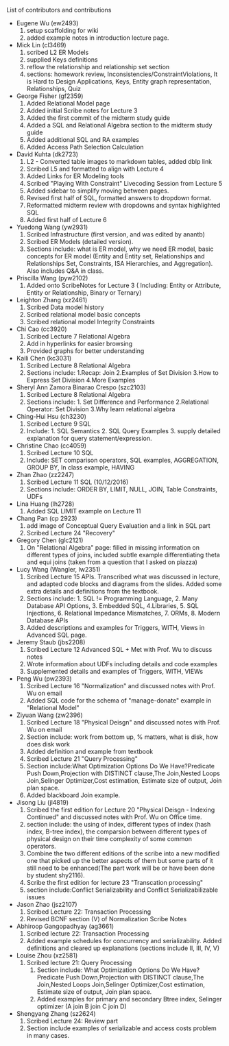 List of contributors and contributions


* Eugene Wu (ew2493)
  1. setup scaffolding for wiki
  1. added example notes in introduction lecture page.
* Mick Lin (cl3469)
  1. scribed L2 ER Models
  1. supplied Keys definitions
  1. reflow the relationship and relationship set section
  1. sections: homework review, Inconsistencies/ConstraintViolations, It is Hard to Design Applications, Keys, Entity graph representation, Relationships, Quiz
* George Fisher (gf2359)
  1. Added Relational Model page
  1. Added initial Scribe notes for Lecture 3
  1. Added the first commit of the midterm study guide
  1. Added a SQL and Relational Algebra section to the midterm study guide
  1. Added additional SQL and RA examples
  1. Added Access Path Selection Calculation
* David Kuhta (dk2723)
  1. L2 - Converted table images to markdown tables, added dblp link
  1. Scribed L5 and formatted to align with Lecture 4
  2. Added Links for ER Modeling tools
  3. Scribed "Playing With Constraint" Livecoding Session from Lecture 5
  5. Added sidebar to simplify moving between pages.
  8. Revised first half of SQL, formatted answers to dropdown format.
  13. Reformatted midterm review with dropdowns and syntax highlighted SQL  
  21. Added first half of Lecture 6
* Yuedong Wang (yw2931)
  1. Scribed Infrastructure (first version, and was edited by anantb)
  1. Scribed ER Models (detailed version).
  1. Sections include: what is ER model, why we need ER model, basic concepts for ER model (Entity and Entity set, Relationships and Relationships Set, Constraints, ISA Hierarchies, and Aggregation). Also includes Q&A in class.
* Priscilla Wang (pyw2102)
  1. Added onto ScribeNotes for Lecture 3 ( Including: Entity or Attribute, Entity or Relationship, Binary or Ternary)
* Leighton Zhang (xz2461)
  1. Scribed Data model history
  1. Scribed relational model basic concepts
  1. Scribed relational model Integrity Constraints
* Chi Cao (cc3920)
  1. Scribed Lecture 7 Relational Algebra
  1. Add in hyperlinks for easier browsing 
  1. Provided graphs for better understanding
* Kaili Chen (kc3031)
  1. Scribed Lecture 8 Relational Algebra
  1. Sections include: 1.Recap: Join 2.Examples of Set Division 3.How to Express Set Division 4.More Examples
* Sheryl Ann Zamora Binarao Crespo (szc2103)
  1. Scribed Lecture 8 Relational Algebra
  1. Sections include: 1. Set Difference and Performance 2.Relational Operator: Set Division 3.Why learn relational algebra
* Ching-Hui Hsu (ch3230)
  1. Scribed Lecture 9 SQL
  1. Include: 1. SQL Semantics 2. SQL Query Examples 3. supply detailed explanation for query statement/expression.
* Christine Chao (cc4059)
  1. Scribed Lecture 10 SQL
  1. Include: SET comparison operators, SQL examples, AGGREGATION, GROUP BY, In class example, HAVING 
* Zhan Zhao (zz2247)
  1. Scribed Lecture 11 SQL (10/12/2016)
  1. Sections include: ORDER BY, LIMIT, NULL, JOIN, Table Constraints, UDFs
* Lina Huang (lh2728)
  1. Added SQL LIMIT example on Lecture 11
* Chang Pan (cp 2923)
  1. add image of Conceptual Query Evaluation and a link in SQL part
  2. Scribed Lecture 24 "Recovery"
* Gregory Chen (glc2121)
  1. On "Relational Algebra" page: filled in missing information on different types of joins, included subtle example differentiating theta and equi joins (taken from a question that I asked on piazza)
* Lucy Wang (Wangler, lw2351)
  1. Scribed Lecture 15 APIs. Transcribed what was discussed in lecture, and adapted code blocks and diagrams from the slides. Added some extra details and definitions from the textbook. 
  1. Sections include: 1. SQL != Programming Language, 2. Many Database API Options, 3. Embedded SQL, 4.Libraries, 5. SQL Injections, 6. Relational Impedance Mismatches, 7. ORMs, 8. Modern Database APIs
  1. Added descriptions and examples for Triggers, WITH, Views in Advanced SQL page.
* Jeremy Staub (jbs2208)
  1. Scribed Lecture 12 Advanced SQL + Met with Prof. Wu to discuss notes
  1. Wrote information about UDFs including details and code examples
  1. Supplemented details and examples of Triggers, WITH, VIEWs
* Peng Wu (pw2393)
  1. Scribed Lecture 16 "Normalization" and discussed notes with Prof. Wu on email
  1. Added SQL code for the schema of "manage-donate" example in "Relational Model"
* Ziyuan Wang (zw2396)
  1. Scribed Lecture 18 "Physical Deisgn" and discussed notes with Prof. Wu on email
  1. Section include: work from bottom up, % matters, what is disk, how does disk work
  1. Added definition and example from textbook
  1. Scribed Lecture 21 "Query Processing"
  1. Section include:What Optimization Options Do We Have?Predicate Push Down,Projection with DISTINCT clause,The Join,Nested Loops Join,Selinger Optimizer,Cost estimation, Estimate size of output, Join plan space.
  1. Added blackboard Join example.
* Jisong Liu (jl4819)
  1. Scribed the first edition for Lecture 20 "Physical Deisgn - Indexing Continued" and discussed notes with Prof. Wu on Office time.
  1. section include: the using of index, different types of index (hash index, B-tree index), the comparsion between different types of physical design on their time complexity of some common operators.
  1. Combine the two different editions of the scribe into a new modified one that picked up the better aspects of them but  some parts of it still need to be enhanced(The part work will be or have been done by student shy2116).
  1. Scribe the first edition for lecture 23 "Transcation processing"
  1. section include:Conflict Serializability and Conflict Serializabilizable issues
* Jason Zhao (jsz2107)
  1. Scribed Lecture 22: Transaction Processing
  1. Revised BCNF section (V) of Normalization Scribe Notes
* Abhiroop Gangopadhyay (ag3661)
  1. Scribed lecture 22: Transaction Processing
  1. Added example schedules for concurrency and serializability. Added definitions and cleared up explanations (sections include II, III, IV, V)
* Louise Zhou (xz2581)
  1. Scribed lecture 21: Query Processing
     1. Section include: What Optimization Options Do We Have? Predicate Push Down,Projection with DISTINCT clause,The Join,Nested Loops Join,Selinger Optimizer,Cost estimation, Estimate size of output, Join plan space.
     1. Added examples for primary and secondary Btree index, Selinger optimizer (A join B join C join D)
* Shengyang Zhang (sz2624)
  1. Scribed Lecture 24: Review part
    1. Section include examples of serializable and access costs problem in many cases.